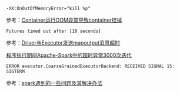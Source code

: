 ```shell
-XX:OnOutOfMemoryError="kill %p"
```

参考：[Container运行OOM异常导致container挂掉](http://support-it.huawei.com/docs/zh-cn/fusioninsight-all/maintenance-guide/zh-cn_topic_0035061179.html)



```shell
Futures timed out after [10 seconds]
```

参考：[Driver与Executor发送mapoutput消息超时](http://support-it.huawei.com/docs/zh-cn/fusioninsight-all/maintenance-guide/zh-cn_topic_0035061180.html)



 [程序执行期间Apache-Spark中的超时异常3000次迭代](https://codeday.me/bug/20190115/534148.html)



```shell
ERROR executor.CoarseGrainedExecutorBackend: RECEIVED SIGNAL 15: SIGTERM
```

参考：[spark遇到的一些问题及其解决办法](https://www.cnblogs.com/fbiswt/p/4679403.html)




